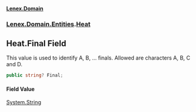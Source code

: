 #### [Lenex.Domain](index.md 'index')
### [Lenex.Domain.Entities](Lenex.Domain.Entities.md 'Lenex.Domain.Entities').[Heat](Lenex.Domain.Entities.Heat.md 'Lenex.Domain.Entities.Heat')

## Heat.Final Field

This value is used to identify A, B, ... finals. Allowed are characters A, B, C and D.

```csharp
public string? Final;
```

#### Field Value
[System.String](https://docs.microsoft.com/en-us/dotnet/api/System.String 'System.String')
